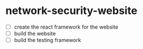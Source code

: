 # network-security-website

- [ ] create the react framework for the website
- [ ] build the website
- [ ] build the testing framework

